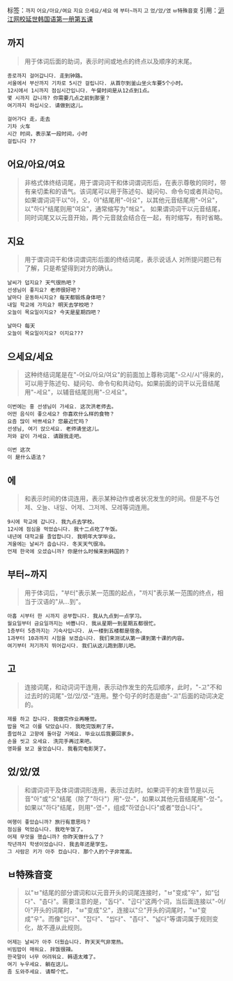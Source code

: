 标签：`까지` `어요/아요/여요` `지요` `으세요/세요` `에` `부터~까지` `고` `었/았/였` `ㅂ特殊音变`
引用：[沪江网校延世韩国语第一册第五课](https://kr.hujiang.com/new/p745133/)

## 까지
> 用于体词后面的助词，表示时间或地点的终点以及顺序的末尾。
```
종로까지 걸어갑니다. 走到钟路。
서울에서 부산까지 기차로 5시간 걸립니다. 从首尔到釜山坐火车要5个小时。
12시에서 1시까지 점심시간입니다. 午餐时间是从12点到1点。
몇 시까지 갑니까? 你需要几点之前到那里？
여기까지 하십시오. 请做到这儿。
```
```
걸어가다 走，走去
기차 火车
시간 时间，表示某一段时间，小时
걸립니다 ??
```

## 어요/아요/여요
> 非格式体终结词尾，用于谓词词干和体词谓词形后，在表示尊敬的同时，带有亲切柔和的语气。该词尾可以用于陈述句、疑问句、命令句或者共动句。
如果谓词词干以"아，오，야"结尾用"-아요"，以其他元音结尾用"-어요"，以"하다"结尾则用"여요"，通常缩写为"해요"。
如果谓词词干以元音结尾，同时词尾又以元音开始，两个元音就会结合在一起，有时缩写，有时省略。

## 지요
> 用于谓词词干和体词谓词形后面的终结词尾，表示说话人 对所提问题已有了解，只是希望得到对方的确认。
```
날씨가 덥지요? 天气很热吧？
선생님이 좋지요? 老师很好吧？
날마다 운동하시지요? 每天都锻炼身体吧？
내일 학교에 가지요? 明天去学校吧？
오늘이 목요일이지요? 今天是星期四吧？
```
```
날마다 每天
오늘이 목요일이지요? 이지요???
```

## 으세요/세요
> 这种终结词尾是在"-어요/아요/여요"的前面加上尊称词尾"-으시/시"得来的，可以用于陈述句、疑问句、命令句和共动句。如果前面的词干以元音结尾用"-세요"，以辅音结尾则用"-으세요"。
```
이번에는 홍 선생님이 가세요. 这次洪老师去。
어떤 음식이 좋으세요? 你喜欢什么样的食物？
요즘 많이 바쁘세요? 您最近忙吗？
선생님, 여기 앉으세요. 老师请坐这儿。
저와 같이 가세요. 请跟我走吧。
```
```
이번 这次
이 是什么语法？
```

## 에
> 和表示时间的体词连用，表示某种动作或者状况发生的时间。但是不与언제、오늘、내일、어제、그저께、모레等词连用。
```
9시에 학교에 갑니다. 我九点去学校。
12시에 점심을 먹었습니다. 我十二点吃了午饭。
내년에 대학교를 졸업합니다. 我明年大学毕业。
겨울에는 날씨가 춥습니다. 冬天天气很冷。
언제 한국에 오셨습니까? 你是什么时候来到韩国的？
```

## 부터~까지
> 用于体词后，"부터"表示某一范围的起点，"까지"表示某一范围的终点，相当于汉语的"从…到"。
```
아홉 시부터 한 시까지 공부합니다. 我从九点到一点学习。
월요일부터 금요일까지는 바쁩니다. 我从星期一到星期五都很忙。
1층부터 5층까지는 기숙사입니다. 从一楼到五楼都是宿舍。
1과부터 10과까지 시험을 보겠습니다. 我们来测试从第一课到第十课的内容。
여기부터 저기까지 뛰어갑시다. 我们从这儿跑到那儿吧。
```

## 고
> 连接词尾，和动词词干连用，表示动作发生的先后顺序，此时，"-고"不和过去时的词尾"-었/았/였-"连用。整个句子的时态是由"-고"后面的动词决定的。
```
제를 하고 잡니다. 我做完作业再睡觉。
밥을 먹고 이를 닦았습니다. 我吃完饭刷了牙。
졸업하고 고향에 돌아갈 거예요. 毕业以后我要回家乡。
손을 씻고 오세요. 洗完手再过来吧。
영화를 보고 울었습니다. 我看完电影哭了。
```

## 었/았/였
> 和谓词词干及体词谓词形连用，表示过去时。如果词干的末音节是以元音"아"或"오"结尾（除了"하다"）用"-았-"，如果以其他元音结尾用"-었-"。如果以"하다"结尾，则用"-였-"，组成"하였습니다"或者"했습니다"。
```
여행이 좋았습니까? 旅行有意思吗？
점심을 먹었습니다. 我吃午饭了。
어제 무엇을 했습니까? 你昨天做什么了？
작년까지 학생이었습니다. 我去年还是学生。
그 사람은 키가 아주 컸습니다. 那个人的个子非常高。
```

## ㅂ特殊音变
> 以"ㅂ"结尾的部分谓词和以元音开头的词尾连接时，"ㅂ"变成"우"，如"덥다"、"춥다"。需要注意的是，"돕다"、"곱다"这两个词，当后面连接以"-어/아"开头的词尾时，"ㅂ"变成"오"，连接以"으"开头的词尾时，"ㅂ"变成"우"。而像"입다"、"잡다"、"씹다"、"좁다"、"넓다"等谓词属于规则变化，故不遵从此规则。
```
어제는 날씨가 아주 더웠습니다. 昨天天气非常热。
비빔밥이 매워요. 拌饭很辣。
한국말이 너무 어려워요. 韩语太难了。
여기 누우세요. 躺在这儿。
좀 도와주세요. 请帮个忙。
```
